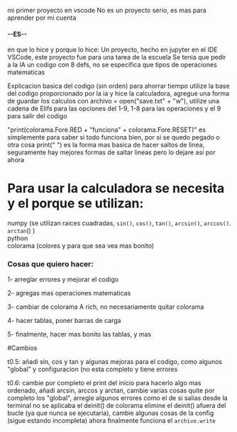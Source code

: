  mi primer proyecto en vscode
 No es un proyecto serio, es mas para aprender por mi cuenta

#### --ES--
en que lo hice y porque lo hice:
Un proyecto, hecho en jupyter en el IDE VSCode, este proyecto fue para una tarea de la escuela
Se tenia que pedir a la IA un codigo con 8 defs, no se especifica que tipos de operaciones matematicas

 Explicacion basica del codigo (sin orden)
para ahorrar tiempo utilize la base del codigo proporcionado por la ia y hice la calculadora, agregue una forma de guardar los calculos 
con archivo = open("save.txt" + "w"), utilize una cadena de Elifs para las opciones del 1-9, 1-8 para las operaciones y el 9 para salir del codigo

 "print(colorama.Fore.RED + "funciona" + colorama.Fore.RESET)" es simplemente para saber si todo funciona bien, por si se quedo pegado o otra cosa
print("  ") es la forma mas basica de hacer saltos de linea, seguramente hay mejores formas de saltar lineas pero lo dejare asi por ahora

# Para usar la calculadora se necesita y el porque se utilizan:

numpy (se utilizan raices cuadradas, ```sin()```, ```cos()```, ```tan()```, ```arcsin()```, ```arccos()```. ```arctan```() )  
python  
colorama (colores y para que sea vea mas bonito)  

### Cosas que quiero hacer:
1- arreglar errores y mejorar el codigo

2- agregas mas operaciones matematicas

3- cambiar de colorama A rich, no necesariamente quitar colorama

4- hacer tablas, poner barras de carga

5- finalmente, hacer mas bonito las tablas, y mas

#Cambios

t0.5: añadi sin, cos y tan y algunas mejoras para el codigo, como algunos "global" y configuracion (no esta completo y tiene errores
 
t0.6: cambie por completo el print del inicio para hacerlo algo mas ordenado, añadi arcsin, arccos y arctan, cambie varias cosas
quite por completo los "global", arregle algunos errores como el de si salias desde la terminal no se aplicaba el deinit() de colorama
elimine el deinit() afuera del bucle (ya que nunca se ejecutaria), cambie algunas cosas de la config (sigue estando incompleta)
ahora finalmente funciona el ```archivo.write```


